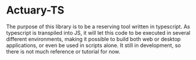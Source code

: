 # Actuary-TS

The purpose of this library is to be a reserving tool written in typescript. As typescript is transpiled into JS, it will let this code to be executed in several different environments, making it possible to build both  web or desktop applications, or even be used in scripts alone. It still in development, so there is not much reference or tutorial for now.
